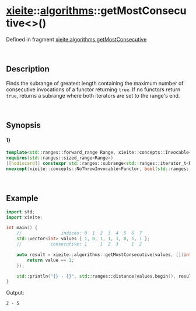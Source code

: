 # [xieite](../../xieite.md)\:\:[algorithms](../../algorithms.md)\:\:getMostConsecutive\<\>\(\)
Defined in fragment [xieite:algorithms.getMostConsecutive](../../../src/algorithms/get_most_consecutive.cpp)

&nbsp;

## Description
Finds the subrange of greatest length containing the maximum number of consecutive invocations of a functor returning `true`. If no functors return `true`, returns a subrange where both iterators are set to the range's end.

&nbsp;

## Synopsis
#### 1)
```cpp
template<std::ranges::forward_range Range, xieite::concepts::Invocable<bool(std::ranges::range_reference_t<Range>)> Functor>
requires(std::ranges::sized_range<Range>)
[[nodiscard]] constexpr std::ranges::subrange<std::ranges::iterator_t<Range>> getMostConsecutive(Range& range, Functor&& selector = Functor())
noexcept(xieite::concepts::NoThrowInvocable<Functor, bool(std::ranges::range_reference_t<Range>)> && xieite::concepts::NoThrowOperableRange<Range>);
```

&nbsp;

## Example
```cpp
import std;
import xieite;

int main() {
    //               indices: 0  1  2  3  4  5  6  7
    std::vector<int> values { 1, 0, 1, 1, 1, 0, 1, 1 };
    //           consecutive: 1     1  2  3     1  2

    auto result = xieite::algorithms::getMostConsecutive(values, [](int value) {
        return value == 1;
    });

    std::println("{} - {}", std::ranges::distance(values.begin(), result.begin()), std::ranges::distance(values.begin(), result.end()));
}
```
Output:
```
2 - 5
```
